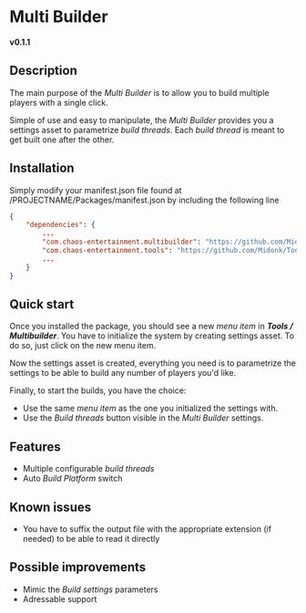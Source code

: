 # Multi Builder

**v0.1.1**


## Description

The main purpose of the *Multi Builder* is to allow you to build multiple players with a single click.

Simple of use and easy to manipulate, the *Multi Builder* provides you a settings asset to parametrize *build threads*. Each *build thread* is meant to get built one after the other.


## Installation

Simply modify your manifest.json file found at /PROJECTNAME/Packages/manifest.json by including the following line

```json
{
	"dependencies": {
		...
		"com.chaos-entertainment.multibuilder": "https://github.com/Midonk/MultiBuilder.git",
		"com.chaos-entertainment.tools": "https://github.com/Midonk/Tool-Bases.git",
		...
	}
}
```


## Quick start

Once you installed the package, you should see a new *menu item* in ***Tools / Multibuilder***.
You have to initialize the system by creating settings asset. To do so, just click on the new menu item.

Now the settings asset is created, everything you need is to parametrize the settings to be able to build any number of players you'd like.

Finally, to start the builds, you have the choice:
- Use the same *menu item* as the one you initialized the settings with.
- Use the *Build threads* button visible in the *Multi Builder* settings.


## Features

- Multiple configurable *build threads*
- Auto *Build Platform* switch


## Known issues

- You have to suffix the output file with the appropriate extension (if needed) to be able to read it directly


## Possible improvements

- Mimic the *Build settings* parameters
- Adressable support